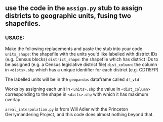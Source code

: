 ## use the code in the `assign.py` stub to assign districts to geographic units, fusing two shapefiles.

### USAGE:
Make the following replacements and paste the stub into your code
`units_shape`: the shapefile with the units you'd like labelled with district IDs (e.g. Census blocks)
`district_shape`: the shapefile which has district IDs to be assigned (e.g. a Census legislative district file)
`dist_column`: the column in `<dists>.shp` which has a unique identifier for each district (e.g. CD115FP)

The labelled units will be in the `geopandas` dataframe called `df_vtd`

Works by assigning each unit in `<units>.shp` the value in `<dist_column>` corresponding to the shape in `<dists>.shp` with which it has maximum overlap.

`areal_interpolation.py` is from Will Adler with the Princeton Gerrymandering Project, and this code does almost nothing beyond that.
